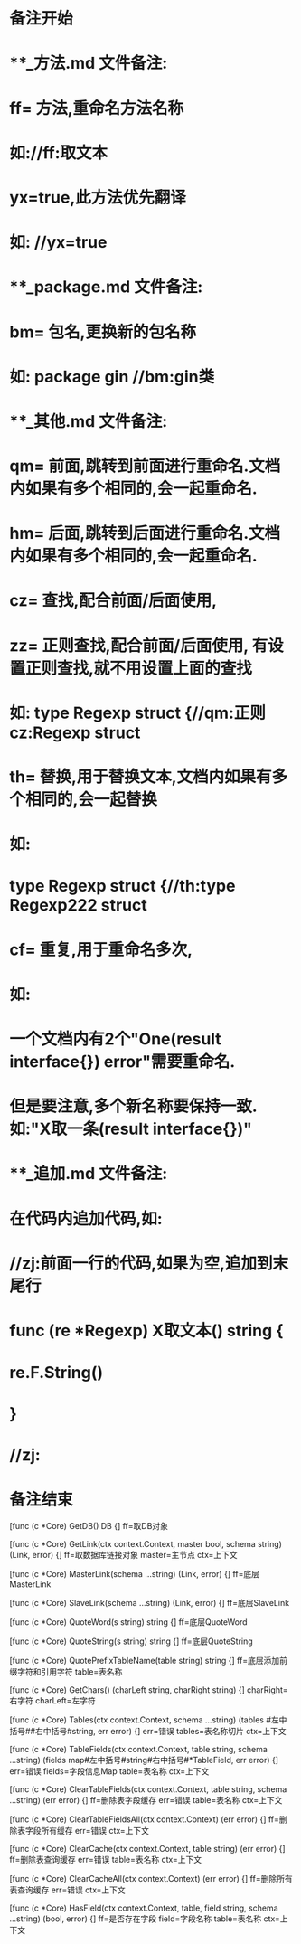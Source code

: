 # 备注开始
# **_方法.md 文件备注:
# ff= 方法,重命名方法名称
# 如://ff:取文本
#
# yx=true,此方法优先翻译
# 如: //yx=true

# **_package.md 文件备注:
# bm= 包名,更换新的包名称 
# 如: package gin //bm:gin类

# **_其他.md 文件备注:
# qm= 前面,跳转到前面进行重命名.文档内如果有多个相同的,会一起重命名.
# hm= 后面,跳转到后面进行重命名.文档内如果有多个相同的,会一起重命名.
# cz= 查找,配合前面/后面使用,
# zz= 正则查找,配合前面/后面使用, 有设置正则查找,就不用设置上面的查找
# 如: type Regexp struct {//qm:正则 cz:Regexp struct
#
# th= 替换,用于替换文本,文档内如果有多个相同的,会一起替换
# 如:
# type Regexp struct {//th:type Regexp222 struct
#
# cf= 重复,用于重命名多次,
# 如: 
# 一个文档内有2个"One(result interface{}) error"需要重命名.
# 但是要注意,多个新名称要保持一致. 如:"X取一条(result interface{})"

# **_追加.md 文件备注:
# 在代码内追加代码,如:
# //zj:前面一行的代码,如果为空,追加到末尾行
# func (re *Regexp) X取文本() string { 
# re.F.String()
# }
# //zj:
# 备注结束

[func (c *Core) GetDB() DB {]
ff=取DB对象

[func (c *Core) GetLink(ctx context.Context, master bool, schema string) (Link, error) {]
ff=取数据库链接对象
master=主节点
ctx=上下文

[func (c *Core) MasterLink(schema ...string) (Link, error) {]
ff=底层MasterLink

[func (c *Core) SlaveLink(schema ...string) (Link, error) {]
ff=底层SlaveLink

[func (c *Core) QuoteWord(s string) string {]
ff=底层QuoteWord

[func (c *Core) QuoteString(s string) string {]
ff=底层QuoteString

[func (c *Core) QuotePrefixTableName(table string) string {]
ff=底层添加前缀字符和引用字符
table=表名称

[func (c *Core) GetChars() (charLeft string, charRight string) {]
charRight=右字符
charLeft=左字符

[func (c *Core) Tables(ctx context.Context, schema ...string) (tables #左中括号##右中括号#string, err error) {]
err=错误
tables=表名称切片
ctx=上下文

[func (c *Core) TableFields(ctx context.Context, table string, schema ...string) (fields map#左中括号#string#右中括号#*TableField, err error) {]
err=错误
fields=字段信息Map
table=表名称
ctx=上下文

[func (c *Core) ClearTableFields(ctx context.Context, table string, schema ...string) (err error) {]
ff=删除表字段缓存
err=错误
table=表名称
ctx=上下文

[func (c *Core) ClearTableFieldsAll(ctx context.Context) (err error) {]
ff=删除表字段所有缓存
err=错误
ctx=上下文

[func (c *Core) ClearCache(ctx context.Context, table string) (err error) {]
ff=删除表查询缓存
err=错误
table=表名称
ctx=上下文

[func (c *Core) ClearCacheAll(ctx context.Context) (err error) {]
ff=删除所有表查询缓存
err=错误
ctx=上下文

[func (c *Core) HasField(ctx context.Context, table, field string, schema ...string) (bool, error) {]
ff=是否存在字段
field=字段名称
table=表名称
ctx=上下文
